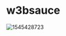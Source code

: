 # w3bsauce 


![1545428723](https://user-images.githubusercontent.com/5603206/153455918-adc0241c-b03f-4a66-94ca-cc4592b35c75.svg)
